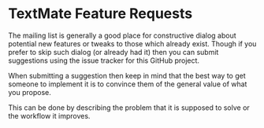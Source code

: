 # TextMate Feature Requests

The mailing list is generally a good place for constructive dialog about potential new features or tweaks to those which already exist. Though if you prefer to skip such dialog (or already had it) then you can submit suggestions using the issue tracker for this GitHub project.

When submitting a suggestion then keep in mind that the best way to get someone to implement it is to convince them of the general value of what you propose.

This can be done by describing the problem that it is supposed to solve or the workflow it improves.
